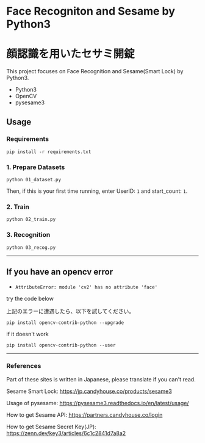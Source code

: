 # Face Recogniton and Sesame by Python3
# 顔認識を用いたセサミ開錠

This project focuses on Face Recognition and Sesame(Smart Lock) by Python3.

- Python3
- OpenCV
- pysesame3

## Usage

### Requirements 
```
pip install -r requirements.txt
```

### 1. Prepare Datasets
```
python 01_dataset.py
```
Then, if this is your first time running, enter UserID: `1` and start_count: `1`.

### 2. Train
```
python 02_train.py
```

### 3. Recognition
```
python 03_recog.py
``` 
---
## If you have an opencv error
- ` AttributeError: module 'cv2' has no attribute 'face' `

try the code below

上記のエラーに遭遇したら、以下を試してください。

```
pip install opencv-contrib-python --upgrade
```
if it doesn't work
```
pip install opencv-contrib-python --user
```

---
### References
Part of these sites is written in Japanese, please translate if you can't read.

Sesame Smart Lock: https://jp.candyhouse.co/products/sesame3

Usage of pysesame: https://pysesame3.readthedocs.io/en/latest/usage/

How to get Sesame API: https://partners.candyhouse.co/login

How to get Sesame Secret Key(JP): https://zenn.dev/key3/articles/6c1c2841d7a8a2
